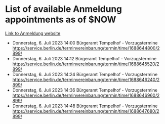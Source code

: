 # List of available Anmeldung appointments as of $NOW
[Link to Anmeldung website](https://service.berlin.de/terminvereinbarung/termin/tag.php?termin=1&anliegen[]=120686&dienstleisterlist=122210,122217,327316,122219,327312,122227,327314,122231,327346,122243,327348,122254,122252,329742,122260,329745,122262,329748,122271,327278,122273,327274,122277,327276,330436,122280,327294,122282,327290,122284,327292,122291,327270,122285,327266,122286,327264,122296,327268,150230,329760,122297,327286,122294,327284,122312,329763,122314,329775,122304,327330,122311,327334,122309,327332,317869,122281,327352,122279,329772,122283,122276,327324,122274,327326,122267,329766,122246,327318,122251,327320,122257,327322,122208,327298,122226,327300&herkunft=http%3A%2F%2Fservice.berlin.de%2Fdienstleistung%2F120686%2F)
- Donnerstag, 6. Juli 2023 14:00 Bürgeramt Tempelhof - Vorzugstermine https://service.berlin.de/terminvereinbarung/termin/time/1688644800/2899/
- Donnerstag, 6. Juli 2023 14:12 Bürgeramt Tempelhof - Vorzugstermine https://service.berlin.de/terminvereinbarung/termin/time/1688645520/2899/
- Donnerstag, 6. Juli 2023 14:24 Bürgeramt Tempelhof - Vorzugstermine https://service.berlin.de/terminvereinbarung/termin/time/1688646240/2899/
- Donnerstag, 6. Juli 2023 14:36 Bürgeramt Tempelhof - Vorzugstermine https://service.berlin.de/terminvereinbarung/termin/time/1688646960/2899/
- Donnerstag, 6. Juli 2023 14:48 Bürgeramt Tempelhof - Vorzugstermine https://service.berlin.de/terminvereinbarung/termin/time/1688647680/2899/
